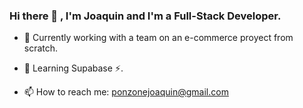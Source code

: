 ### Hi there 👋 , I'm Joaquin and I'm a Full-Stack Developer.

- 🔭 Currently working with a team on an e-commerce proyect from scratch.
- 🌱 Learning Supabase ⚡.


- 📫 How to reach me: ponzonejoaquin@gmail.com
<!--
**joaquinponzone/joaquinponzone** is a ✨ _special_ ✨ repository because its `README.md` (this file) appears on your GitHub profile.

Here are some ideas to get you started:

- 🔭 I’m currently working on ...
- 🌱 I’m currently learning ...
- 👯 I’m looking to collaborate on ...
- 🤔 I’m looking for help with ...
- 💬 Ask me about ...
- 📫 How to reach me: ...
- 😄 Pronouns: ...
- ⚡ Fun fact: ...
-->
